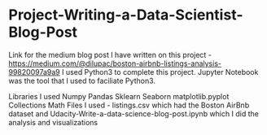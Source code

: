 # Project-Writing-a-Data-Scientist-Blog-Post
Link for the medium blog post I have written on this project - https://medium.com/@dilupac/boston-airbnb-listings-analysis-99820097a9a9
I used Python3 to complete this project. Jupyter Notebook was the tool that I used to faciliate Python3.

Libraries I used
Numpy
Pandas
Sklearn
Seaborn
matplotlib.pyplot
Collections
Math
Files I used -
listings.csv which had the Boston AirBnb dataset
and Udacity-Write-a-data-science-blog-post.ipynb which I did the analysis and visualizations
